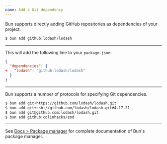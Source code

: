 ```yaml
---
name: Add a Git dependency
---
```


Bun supports directly adding GitHub repositories as dependencies of your project.

```sh
$ bun add github:lodash/lodash
```

---

This will add the following line to your `package.json`:

```json-diff#package.json
{
  "dependencies": {
+   "lodash": "github:lodash/lodash"
  }
}
```

---

Bun supports a number of protocols for specifying Git dependencies.

```sh
$ bun add git+https://github.com/lodash/lodash.git
$ bun add git+ssh://github.com/lodash/lodash.git#4.17.21
$ bun add git@github.com:lodash/lodash.git
$ bun add github:colinhacks/zod
```

---

See [Docs > Package manager](/docs/cli/install) for complete documentation of Bun's package manager.
